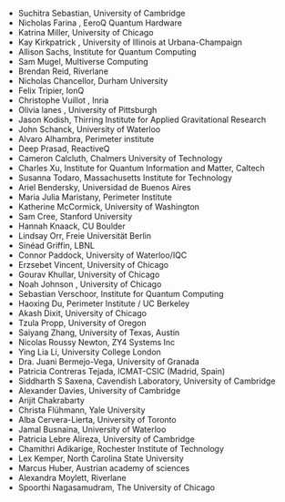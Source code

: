 - Suchitra Sebastian, University of Cambridge
- Nicholas Farina , EeroQ Quantum Hardware 
- Katrina Miller, University of Chicago 
- Kay Kirkpatrick , University of Illinois at Urbana-Champaign 
- Allison Sachs, Institute for Quantum Computing
- Sam Mugel, Multiverse Computing
- Brendan Reid, Riverlane 
- Nicholas Chancellor, Durham University
- Felix Tripier, IonQ
- Christophe Vuillot , Inria
- Olivia lanes , University of Pittsburgh
- Jason Kodish, Thirring Institute for Applied Gravitational Research
- John Schanck, University of Waterloo
- Alvaro Alhambra, Perimeter institute
- Deep Prasad, ReactiveQ
- Cameron Calcluth, Chalmers University of Technology
- Charles Xu, Institute for Quantum Information and Matter, Caltech
- Susanna Todaro, Massachusetts Institute for Technology
- Ariel Bendersky, Universidad de Buenos Aires
- Maria Julia Maristany, Perimeter Institute
- Katherine McCormick, University of Washington
- Sam Cree, Stanford University
- Hannah Knaack, CU Boulder 
- Lindsay Orr, Freie Universität Berlin
- Sinéad Griffin, LBNL
- Connor Paddock, University of Waterloo/IQC
- Erzsebet Vincent, University of Chicago
- Gourav Khullar, University of Chicago
- Noah Johnson , University of Chicago
- Sebastian Verschoor, Institute for Quantum Computing
- Haoxing Du, Perimeter Institute / UC Berkeley
- Akash Dixit, University of Chicago
- Tzula Propp, University of Oregon
- Saiyang Zhang, University of Texas,  Austin
- Nicolas Roussy Newton, ZY4 Systems Inc
- Ying Lia Li, University College London
- Dra. Juani Bermejo-Vega, University of Granada
- Patricia Contreras Tejada, ICMAT-CSIC (Madrid, Spain)
- Siddharth S Saxena, Cavendish Laboratory, University of Cambridge
- Alexander Davies, University of Cambridge
- Arijit Chakrabarty
- Christa Flühmann, Yale University
- Alba Cervera-Lierta, University of Toronto
- Jamal Busnaina, University of Waterloo
- Patricia Lebre Alireza, University of Cambridge 
- Chamithri Adikarige, Rochester Institute of Technology
- Lex Kemper, North Carolina State University
- Marcus Huber, Austrian academy of sciences
- Alexandra Moylett, Riverlane
- Spoorthi Nagasamudram, The University of Chicago
